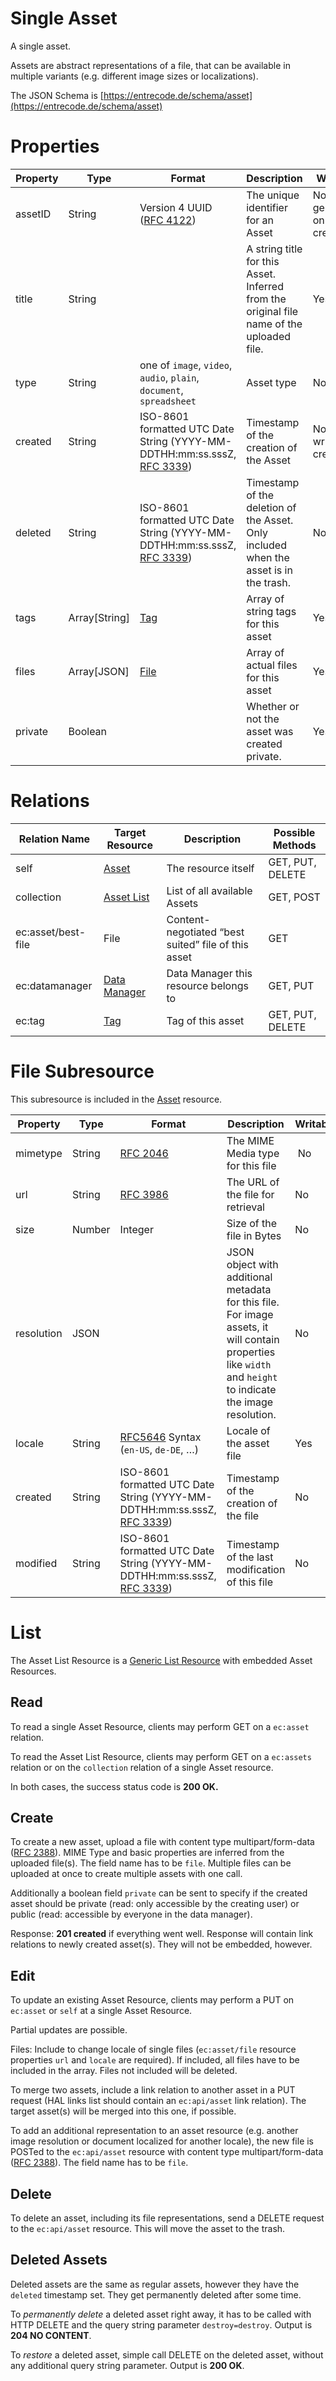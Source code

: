 # Single Asset
A single asset.

Assets are abstract representations of a file, that can be available in multiple variants (e.g. different image sizes or localizations).

The JSON Schema is [https://entrecode.de/schema/asset](https://entrecode.de/schema/asset)

# Properties

| Property | Type | Format | Description | Writable |
|----------|------|--------|-------------|----------|
| assetID | String | Version 4 UUID ([RFC 4122](http://tools.ietf.org/html/rfc4122))| The unique identifier for an Asset | No. Gets generated on creation. |
|title| String||A string title for this Asset. Inferred from the original file name of the uploaded file.|Yes
|type | String  | one of `image`, `video`, `audio`, `plain`, `document`, `spreadsheet` | Asset type | No|
|created| String| ISO-8601 formatted UTC Date String (YYYY-MM-DDTHH:mm:ss.sssZ, [RFC 3339](http://tools.ietf.org/html/rfc3339))| Timestamp of the creation of the Asset| No. Gets written on creation. |
|deleted       | String| ISO-8601 formatted UTC Date String (YYYY-MM-DDTHH:mm:ss.sssZ, [RFC 3339](http://tools.ietf.org/html/rfc3339))| Timestamp of the deletion of the Asset. Only included when the asset is in the trash.|No|
|tags  | Array[String]| [Tag](./tag/) |Array of string tags for this asset| Yes |
|files |Array[JSON]| [File](#file-subresource)  |Array of actual files for this asset | Yes|
|private	| Boolean|	| Whether or not the asset was created private.|Yes|

# Relations

| Relation Name | Target Resource | Description |Possible Methods |
|---------------|-----------------|-------------|-----------------|
| self          | [Asset](#)| The resource itself | GET, PUT, DELETE |
| collection    | [Asset List](#list)| List of all available Assets | GET, POST |
| ec:asset/best-file | File | Content-negotiated “best suited” file of this asset | GET |
| ec:datamanager| [Data Manager](./datamanager/) | Data Manager this resource belongs to | GET, PUT |
| ec:tag| [Tag](./tag/) | Tag of this asset | GET, PUT, DELETE |

# File Subresource
This subresource is included in the [Asset](#) resource.

| Property | Type | Format | Description | Writable |
|----------|------|--------|-------------|----------|
|mimetype | String | [RFC 2046](http://tools.ietf.org/html/rfc2046)    |The MIME Media type for this file| No |
|url | String |[RFC 3986](https://tools.ietf.org/html/rfc3986) | The URL of the file for retrieval | No |
|size   | Number | Integer  |Size of the file in Bytes| No |
|resolution   | JSON  | | JSON object with additional metadata for this file. For image assets, it will contain properties like `width` and `height` to indicate the image resolution. | No |
|locale | String  | [RFC5646](http://tools.ietf.org/html/rfc5646) Syntax (`en-US`, `de-DE`, …)      |Locale of the asset file | Yes |
|created| String| ISO-8601 formatted UTC Date String (YYYY-MM-DDTHH:mm:ss.sssZ, [RFC 3339](http://tools.ietf.org/html/rfc3339))| Timestamp of the creation of the file| No |
|modified| String| ISO-8601 formatted UTC Date String (YYYY-MM-DDTHH:mm:ss.sssZ, [RFC 3339](http://tools.ietf.org/html/rfc3339))| Timestamp of the last modification of this file| No |

# List

The Asset List Resource is a [Generic List Resource](/#generic-list-resources) with embedded Asset Resources.

## Read

To read a single Asset Resource, clients may perform GET on a `ec:asset` relation.

To read the Asset List Resource, clients may perform GET on a `ec:assets` relation or on the `collection` relation of a single Asset resource.

In both cases, the success status code is **200 OK.**

## Create

To create a new asset, upload a file with content type multipart/form-data ([RFC 2388](http://tools.ietf.org/html/rfc2388)). MIME Type and basic properties are inferred from the uploaded file(s). The field name has to be `file`. 
Multiple files can be uploaded at once to create multiple assets with one call.

Additionally a boolean field `private` can be sent to specify if the created asset should be private (read: only accessible by the creating user) or public (read: accessible by everyone in the data manager).

Response: **201 created** if everything went well. Response will contain link relations to newly created asset(s). They will not be embedded, however.

## Edit

To update an existing Asset Resource, clients may perform a PUT on `ec:asset` or `self` at a single Asset Resource.

Partial updates are possible.

Files:  Include to change locale of single files (`ec:asset/file` resource properties `url` and `locale` are required). If included, all files have to be included in the array. Files not included will be deleted.

To merge two assets, include a link relation to another asset in a PUT request (HAL links list should contain an `ec:api/asset` link relation). The target asset(s) will be merged into this one, if possible. 

To add an additional representation to an asset resource (e.g. another image resolution or document localized for another locale), the new file is POSTed to the `ec:api/asset` resource with content type multipart/form-data ([RFC 2388](http://tools.ietf.org/html/rfc2388)). The field name has to be `file`.

## Delete

To delete an asset, including its file representations, send a DELETE request to the `ec:api/asset` resource. This will move the asset to the trash.

## Deleted Assets

Deleted assets are the same as regular assets, however they have the `deleted` timestamp set. They get permanently deleted after some time.

To *permanently delete* a deleted asset right away, it has to be called with HTTP DELETE and the query string parameter `destroy=destroy`.
Output is **204 NO CONTENT**.

To *restore* a deleted asset, simple call DELETE on the deleted asset, without any additional query string parameter.
Output is **200 OK**.


